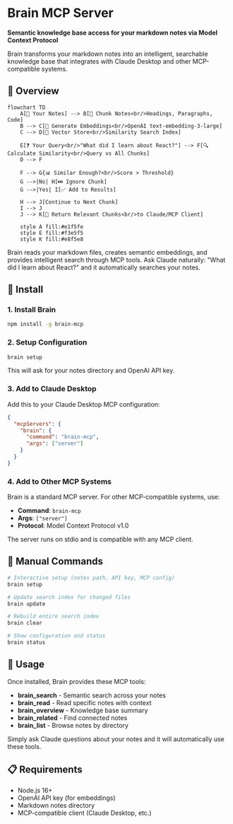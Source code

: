 # Brain MCP Server

**Semantic knowledge base access for your markdown notes via Model Context Protocol**

Brain transforms your markdown notes into an intelligent, searchable knowledge base that integrates with Claude Desktop and other MCP-compatible systems.

## 🧠 Overview

```mermaid
flowchart TD
    A[📄 Your Notes] --> B[🔧 Chunk Notes<br/>Headings, Paragraphs, Code]
    B --> C[🧮 Generate Embeddings<br/>OpenAI text-embedding-3-large]
    C --> D[💾 Vector Store<br/>Similarity Search Index]
    
    E[❓ Your Query<br/>"What did I learn about React?"] --> F[🔍 Calculate Similarity<br/>Query vs All Chunks]
    D --> F
    
    F --> G{📊 Similar Enough?<br/>Score > Threshold}
    G -->|No| H[⏭️ Ignore Chunk]
    G -->|Yes| I[✅ Add to Results]
    
    H --> J[Continue to Next Chunk]
    I --> J
    J --> K[📝 Return Relevant Chunks<br/>to Claude/MCP Client]
    
    style A fill:#e1f5fe
    style E fill:#f3e5f5
    style K fill:#e8f5e8
```

Brain reads your markdown files, creates semantic embeddings, and provides intelligent search through MCP tools. Ask Claude naturally: "What did I learn about React?" and it automatically searches your notes.

## 🚀 Install

### 1. Install Brain
```bash
npm install -g brain-mcp
```

### 2. Setup Configuration
```bash
brain setup
```
This will ask for your notes directory and OpenAI API key.

### 3. Add to Claude Desktop
Add this to your Claude Desktop MCP configuration:

```json
{
  "mcpServers": {
    "brain": {
      "command": "brain-mcp",
      "args": ["server"]
    }
  }
}
```

### 4. Add to Other MCP Systems
Brain is a standard MCP server. For other MCP-compatible systems, use:
- **Command**: `brain-mcp`  
- **Args**: `["server"]`
- **Protocol**: Model Context Protocol v1.0

The server runs on stdio and is compatible with any MCP client.

## 🔧 Manual Commands

```bash
# Interactive setup (notes path, API key, MCP config)
brain setup

# Update search index for changed files
brain update

# Rebuild entire search index  
brain clear

# Show configuration and status
brain status
```

## 🎯 Usage

Once installed, Brain provides these MCP tools:
- **brain_search** - Semantic search across your notes
- **brain_read** - Read specific notes with context
- **brain_overview** - Knowledge base summary
- **brain_related** - Find connected notes
- **brain_list** - Browse notes by directory

Simply ask Claude questions about your notes and it will automatically use these tools.

## 📋 Requirements

- Node.js 16+
- OpenAI API key (for embeddings)
- Markdown notes directory
- MCP-compatible client (Claude Desktop, etc.)